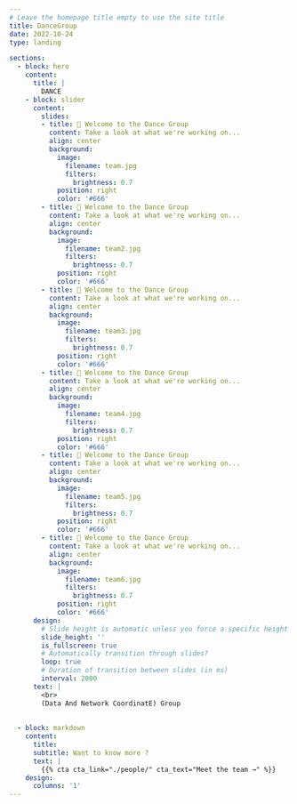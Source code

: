 ```yaml
---
# Leave the homepage title empty to use the site title
title: DanceGroup
date: 2022-10-24
type: landing

sections:
  - block: hero
    content:
      title: |
        DANCE
    - block: slider
      content:
        slides:
        - title: 👋 Welcome to the Dance Group
          content: Take a look at what we're working on...
          align: center
          background:
            image:
              filename: team.jpg
              filters:
                brightness: 0.7
            position: right
            color: '#666'
        - title: 👋 Welcome to the Dance Group
          content: Take a look at what we're working on...
          align: center
          background:
            image:
              filename: team2.jpg
              filters:
                brightness: 0.7
            position: right
            color: '#666'
        - title: 👋 Welcome to the Dance Group
          content: Take a look at what we're working on...
          align: center
          background:
            image:
              filename: team3.jpg
              filters:
                brightness: 0.7
            position: right
            color: '#666'
        - title: 👋 Welcome to the Dance Group
          content: Take a look at what we're working on...
          align: center
          background:
            image:
              filename: team4.jpg
              filters:
                brightness: 0.7
            position: right
            color: '#666'
        - title: 👋 Welcome to the Dance Group
          content: Take a look at what we're working on...
          align: center
          background:
            image:
              filename: team5.jpg
              filters:
                brightness: 0.7
            position: right
            color: '#666'
        - title: 👋 Welcome to the Dance Group
          content: Take a look at what we're working on...
          align: center
          background:
            image:
              filename: team6.jpg
              filters:
                brightness: 0.7
            position: right
            color: '#666'
      design:
        # Slide height is automatic unless you force a specific height (e.g. '400px')
        slide_height: ''
        is_fullscreen: true
        # Automatically transition through slides?
        loop: true
        # Duration of transition between slides (in ms)
        interval: 2000
      text: |
        <br>
        (Data And Network CoordinatE) Group
  
  
  - block: markdown
    content:
      title:
      subtitle: Want to know more ?
      text: |
        {{% cta cta_link="./people/" cta_text="Meet the team →" %}}
    design:
      columns: '1'
---
```


# 